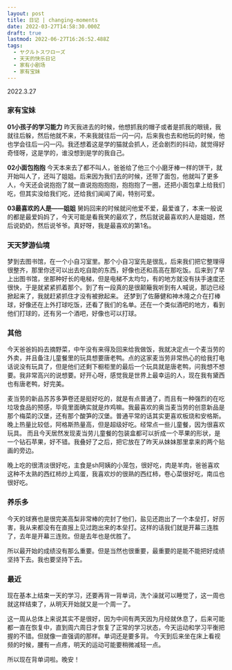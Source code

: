 ```yaml
---
layout: post
title: 日记 | changing-moments
date: 2022-03-27T14:58:30.000Z
draft: true
lastmod: 2022-06-27T16:26:52.488Z
tags:
  - ヤクルトスワローズ
  - 天天的快乐日记
  - 家有小剧场
  - 家有宝妹
---
```

2022.3.27 

### 家有宝妹

**01小孩子的学习能力**
昨天我进去的时候，他想抓我的帽子或者是抓我的眼镜，我就往后躲，然后他就不来，不来我就往后一闪一闪，后来我也去和他玩的时候，他也学会往后一闪一闪。我还想着这是学的猫就会抓人，还会剧烈的抖动，就觉得好奇怪呀，这是学的，谁没想到是学的我自己。

**02小面包抱抱**
今天本来去了都不叫人，爸爸给了他三个小磨牙棒一样的饼干，就开始叫人了，还叫了姐姐。后来因为我们去的时候，还带了面包，他就叫了更多人，今天还会说抱抱了就一直说抱抱抱抱，抱抱抱了一圈，还把小面包拿上给我们吃，但其实没给我们吃，还给我们闻闻了闻，特别可爱。

**03最喜欢的人是——姐姐**
舅妈回来的时候就问他爱不爱，最爱谁了，本来一般说的都是最爱妈妈了，今天可能是看我笑的最欢了，然后就说最喜欢的人是姐姐，然后说奶奶，然后说爷爷。真好呀，我是最喜欢的第1名。

### 天天梦游仙境

梦到去图书馆，在一个小自习室里。那个小自习室先是很乱，后来我们把它整理得很整齐，那里你还可以出去吃自助的东西，好像也还和高高在那吃饭。后来到了早上出图书馆，坐那种好长的电梯，但是电梯不太均匀，有的地方就没有扶手速度还很快，于是就紧紧抓着那个。到了有一段真的是很颠簸我听到有人喊说，那边已经掀起来了，我就赶紧抓住才没有被掀起来。
还梦到了佐藤健和神木隆之介在打棒球，好像还在上外打球吃饭，还看了我们的名单。还在一个类似酒吧的地方，看到他们打球的，还有另一个酒吧，好像也可以打球。

### 其他

今天爸爸妈妈去摘野菜，中午没有来得及回来给我做饭，我就决定点一个麦当劳的外卖，并且备注儿童餐里的玩具想要唐老鸭。点的这家麦当劳非常热心的给我打电话说没有玩具了，但是他们还剩下橱柜里的最后一个玩具就是唐老鸭，问我想不想要。我非常高兴的说想要。好开心呀，感觉我是世界上最幸运的人，现在我有黛西也有唐老鸭，好完美。

麦当劳的新品苏苏多笋卷还是挺好吃的，就是有点普通了，而且有一种强烈的在吃垃圾食品的预感，毕竟里面确实就是炸鸡嘛。我最喜欢的奥当麦当劳的创意新品是那个梅菜的汉堡，还有那个酸笋的汉堡。普通平常的话其实更喜欢板烧和安格斯。晚上热量比较低，阿格斯热量高，但是超级好吃。经常点一些儿童餐，因为很喜欢玩具。
而且今天居然发现麦当劳儿童餐的包装盒都可以折成一个苹果的形状，是一个钻石苹果，好不错。我叠好了之后，把它放在了昨天从妹妹那里拿来的两个贴画的旁边。

晚上吃的很清淡很好吃，主食是sh阿姨的小笼包，很好吃，肉是羊肉，爸爸喜欢这种不太熟的西红柿炒上鸡蛋，我喜欢炒的很熟的西红柿，卷心菜很好吃，南瓜也很好吃。

### 养乐多

今天的球赛也是很完美高梨非常棒的完封了他们，盐见还跑出了一个本垒打，好厉害，我从来都没有在直报上见过跑出来的本垒打。这样的话我们就是开幕三连胜了，去年是开幕三连败。但是去年也是优胜了。

所以最开始的成绩没有那么重要。但是当然也很重要，最重要的是能不能把好成绩坚持下去。我也要坚持下去。

### 最近

现在基本上结束一天的学习，还要再背一背单词，洗个澡就可以睡觉了，这一周也就这样结束了，从明天开始就又是一个周一了。

这一周从总体上来说其实不是很好，因为中间有两天因为月经就休息了，后来可能都一直在恢复中，直到周六周日才恢复了正常的学习状态，今天运动和学习平衡把握的不错。但就像一直强调的那样。单词还是要多背。
今天到后来坐在床上看视频的时候，腰有一点疼，明天的运动可能要稍微减轻一点。

所以现在背单词啦。晚安！

